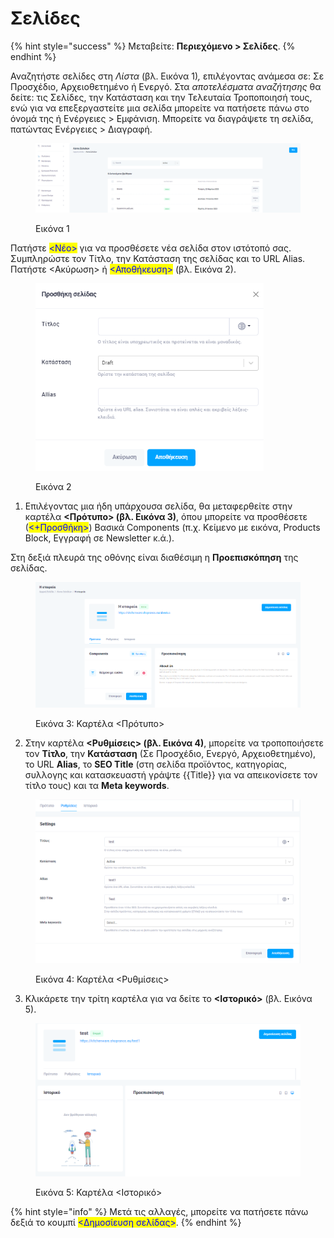 # Σελίδες

{% hint style="success" %}
Μεταβείτε: **Περιεχόμενο > Σελίδες**.
{% endhint %}

Αναζητήστε σελίδες στη _Λίστα_ (βλ. Εικόνα 1)_,_ επιλέγοντας ανάμεσα σε: Σε Προσχέδιο, Αρχειοθετημένο ή Ενεργό. Στα _αποτελέσματα αναζήτησης_ θα δείτε: τις Σελίδες, την Κατάσταση και την Τελευταία Τροποποιησή τους, ενώ για να επεξεργαστείτε μια σελίδα μπορείτε να πατήσετε πάνω στο όνομά της ή Ενέργειες > Εμφάνιση. Μπορείτε να διαγράψετε τη σελίδα, πατώντας Ενέργειες > Διαγραφή.

<figure><img src="../.gitbook/assets/ScreenHunter 546.png" alt=""><figcaption><p>Εικόνα 1</p></figcaption></figure>

Πατήστε <mark style="color:blue;">\<Nέο></mark> για να προσθέσετε νέα σελίδα στον ιστότοπό σας. Συμπληρώστε τον Τίτλο, την Κατάσταση της σελίδας και το URL Alias. Πατήστε <Ακύρωση> ή <mark style="color:blue;"><Αποθήκευση></mark> (βλ. Εικόνα 2).

<figure><img src="../.gitbook/assets/ScreenHunter 548.png" alt="" width="365"><figcaption><p>Εικόνα 2</p></figcaption></figure>

1. Επιλέγοντας μια ήδη υπάρχουσα σελίδα, θα μεταφερθείτε στην καρτέλα **<Πρότυπο> (βλ. Εικόνα 3)**, όπου μπορείτε να προσθέσετε (<mark style="color:blue;"><+Προσθήκη></mark>) Βασικά Components (π.χ. Κείμενο με εικόνα, Products Block, Εγγραφή σε Newsletter κ.ά.).&#x20;

Στη δεξιά πλευρά της οθόνης είναι διαθέσιμη η **Προεπισκόπηση** της σελίδας.

<figure><img src="../.gitbook/assets/ScreenHunter 555.png" alt=""><figcaption><p>Εικόνα 3: Καρτέλα &#x3C;Πρότυπο></p></figcaption></figure>

2. Στην καρτέλα **<Ρυθμίσεις> (βλ. Εικόνα 4)**, μπορείτε να τροποποιήσετε τον **Τίτλο**, την **Κατάσταση** (Σε Προσχέδιο, Ενεργό, Αρχειοθετημένο), το URL **Alias**, το **SEO Title** (στη σελίδα προϊόντος, κατηγορίας, συλλογης και κατασκευαστή γράψτε \{{Title\}} για να απεικονίσετε τον τίτλο τους) και τα **Meta keywords**.&#x20;

<figure><img src="../.gitbook/assets/ScreenHunter 556.png" alt=""><figcaption><p>Εικόνα 4: Καρτέλα &#x3C;Ρυθμίσεις></p></figcaption></figure>

3. Κλικάρετε την τρίτη καρτέλα για να δείτε το **<Ιστορικό>** (βλ. Εικόνα 5).

<figure><img src="../.gitbook/assets/ScreenHunter 187.png" alt=""><figcaption><p>Εικόνα 5: Καρτέλα &#x3C;Ιστορικό></p></figcaption></figure>

{% hint style="info" %}
Μετά τις αλλαγές, μπορείτε να πατήσετε πάνω δεξιά το κουμπί <mark style="color:blue;"><Δημοσίευση σελίδας></mark>.
{% endhint %}

